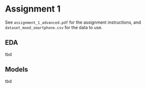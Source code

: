 # Assignment 1

See `assignment_1_advanced.pdf` for the assignment instructions, and `dataset_mood_smartphone.csv` for the data to use.

## EDA
tbd

## Models
tbd
